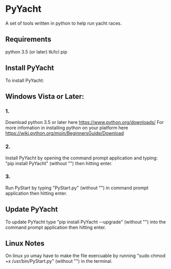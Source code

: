 # PyYacht

A set of tools written in python to help run yacht races.

## Requirements
python 3.5 (or later)
tk/tcl
pip

## Install PyYacht
To install PyYacht:

## Windows Vista or Later:
### 1. 
Download python 3.5 or later here https://www.python.org/downloads/
For more infomation in installing python on your platform here https://wiki.python.org/moin/BeginnersGuide/Download

### 2.
Install PyYacht by opening the command prompt application and typing: "pip install PyYacht" (without "") then hitting enter.

### 3.
Run PyStart by typing "PyStart.py" (without "") in command prompt application then hitting enter.

## Update PyYacht
To update PyYacht type "pip install PyYacht --upgrade" (without "") into the command prompt application then hitting enter.

## Linux Notes
On linux yo umay have to make the file exercuable by running "sudo chmod +x /usr/bin/PyStart.py" (without "") in the terminal.
